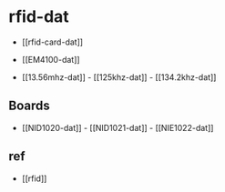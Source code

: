 
# rfid-dat

- [[rfid-card-dat]]

- [[EM4100-dat]]

- [[13.56mhz-dat]] - [[125khz-dat]] - [[134.2khz-dat]]


## Boards 

- [[NID1020-dat]] - [[NID1021-dat]] - [[NIE1022-dat]]


## ref 

- [[rfid]]